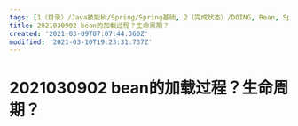 ```yaml
---
tags: [1（目录）/Java技能树/Spring/Spring基础, 2（完成状态）/DOING, Bean, Spring]
title: 2021030902 bean的加载过程？生命周期？
created: '2021-03-09T07:07:44.360Z'
modified: '2021-03-10T19:23:31.737Z'
---
```


# 2021030902 bean的加载过程？生命周期？
